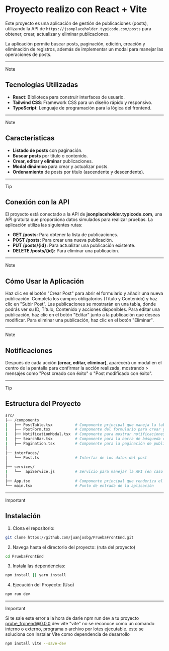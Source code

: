 # Proyecto realizo con React + Vite

Este proyecto es una aplicación de gestión de publicaciones (posts), utilizando la 
API de `https://jsonplaceholder.typicode.com/posts` para obtener, crear, actualizar y eliminar publicaciones.

La aplicación permite buscar posts, paginación, edición, creación y eliminación de registros, además de implementar un modal para manejar las operaciones de posts.

______________________________

> [!NOTE] 
> ## Tecnologías Utilizadas
> - **React**: Biblioteca para construir interfaces de usuario.
> - **Tailwind CSS**: Framework CSS para un diseño rápido y responsivo.
> - **TypeScript**: Lenguaje de programación para la lógica del frontend.
______________________________

> [!NOTE]  
> ## Características
> - **Listado de posts** con paginación.
> - **Buscar posts** por título o contenido.
> - **Crear, editar y eliminar** publicaciones.
> - **Modal dinámico** para crear y actualizar posts.
> - **Ordenamiento** de posts por título (ascendente y descendente).
______________________________

> [!TIP]
> ## Conexión con la API
> El proyecto está conectado a la API de **jsonplaceholder.typicode.com**, 
> una API gratuita que proporciona datos simulados para realizar pruebas. La aplicación utiliza las siguientes rutas:
> - **GET /posts:** Para obtener la lista de publicaciones.
> - **POST /posts:** Para crear una nueva publicación.
> - **PUT /posts/{id}:** Para actualizar una publicación existente.
> - **DELETE /posts/{id}:** Para eliminar una publicación.
______________________________

> [!NOTE] 
> ## Cómo Usar la Aplicación
> Haz clic en el botón "Crear Post" para abrir el formulario y añadir una nueva publicación.
> Completa los campos obligatorios (Título y Contenido) y haz clic en "Subir Post".
> Las publicaciones se mostrarán en una tabla, donde podrás ver su ID, Título, Contenido y acciones disponibles.
> Para editar una publicación, haz clic en el botón "Editar" junto a la publicación que deseas modificar.
> Para eliminar una publicación, haz clic en el botón "Eliminar".
______________________________

> [!NOTE]  
> ## Notificaciones
> Después de cada acción **(crear, editar, eliminar)**, aparecerá un modal en el centro de la pantalla para confirmar la acción realizada, mostrando > mensajes como "Post creado con éxito" o "Post modificado con éxito".
______________________________



> [!TIP]
> ## Estructura del Proyecto
> ```bash
>src/
> ├── /components
> |   ├── PostTable.tsx          # Componente principal que maneja la tabla de publicaciones.
> |   ├── PostForm.tsx           # Componente del formulario para crear y editar publicaciones.
> |   ├── NotificationModal.tsx  # Componente para mostrar notificaciones de acciones.
> |   ├── SearchBar.tsx          # Componente para la barra de búsqueda de publicaciones.
> |   ├── Pagination.tsx         # Componente para la paginación de publicaciones.
> │
> ├── interfaces/
> │   └── Post.ts                # Interfaz de los datos del post
> │
> ├── services/
> |   └──  apiService.js         # Servicio para manejar la API (en caso de que se necesite).
> │
> ├── App.tsx                    # Componente principal que renderiza el proyecto
> └── main.tsx                   # Punto de entrada de la aplicación
> ```

______________________________



> [!IMPORTANT]
> ## Instalación
> 1. Clona el repositorio:
> ```bash
> git clone https://github.com/juanjosbg/PruebaFrontEnd.git
> ```
> 
> 2. Navega hasta el directorio del proyecto: (ruta del proyecto)
> ```bash
> cd PruebaFrontEnd
> ```
> 
> 3. Instala las dependencias:
> ```bash
> npm install || yarn install
> ```
> 
> 4. Ejecución del Proyecto: (Uso)
> ```bash
> npm run dev
> ```

______________________________



> [!IMPORTANT]    
> Si te sale este error a la hora de darle npm run dev a tu proyecto
> prube_fronend@0.0.0 dev
> vite
>"vite" no se reconoce como un comando interno o externo, programa o archivo por lotes ejecutable.
> este se soluciona con Instalar Vite como dependencia de desarrollo
> ```bash
> npm install vite --save-dev
> ```

